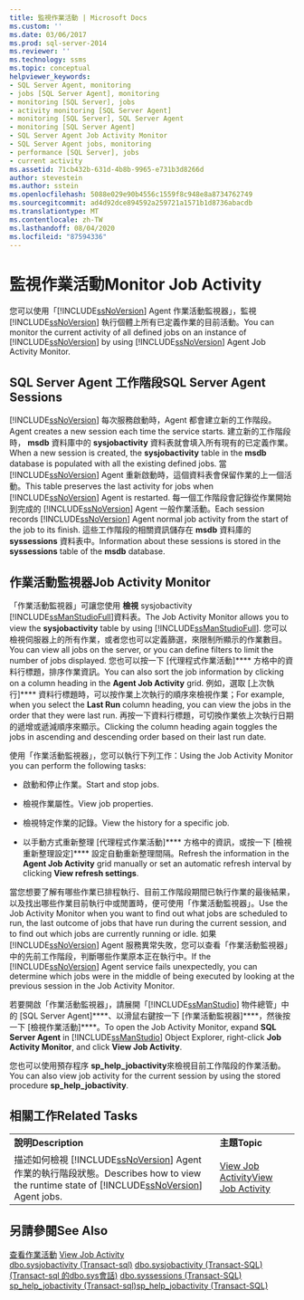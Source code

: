 ```yaml
---
title: 監視作業活動 | Microsoft Docs
ms.custom: ''
ms.date: 03/06/2017
ms.prod: sql-server-2014
ms.reviewer: ''
ms.technology: ssms
ms.topic: conceptual
helpviewer_keywords:
- SQL Server Agent, monitoring
- jobs [SQL Server Agent], monitoring
- monitoring [SQL Server], jobs
- activity monitoring [SQL Server Agent]
- monitoring [SQL Server], SQL Server Agent
- monitoring [SQL Server Agent]
- SQL Server Agent Job Activity Monitor
- SQL Server Agent jobs, monitoring
- performance [SQL Server], jobs
- current activity
ms.assetid: 71cb432b-631d-4b8b-9965-e731b3d8266d
author: stevestein
ms.author: sstein
ms.openlocfilehash: 5088e029e90b4556c1559f8c948e8a8734762749
ms.sourcegitcommit: ad4d92dce894592a259721a1571b1d8736abacdb
ms.translationtype: MT
ms.contentlocale: zh-TW
ms.lasthandoff: 08/04/2020
ms.locfileid: "87594336"
---
```

# <a name="monitor-job-activity"></a><span data-ttu-id="111e5-102">監視作業活動</span><span class="sxs-lookup"><span data-stu-id="111e5-102">Monitor Job Activity</span></span>
  <span data-ttu-id="111e5-103">您可以使用「[!INCLUDE[ssNoVersion](../../includes/ssnoversion-md.md)] Agent 作業活動監視器」，監視 [!INCLUDE[ssNoVersion](../../includes/ssnoversion-md.md)] 執行個體上所有已定義作業的目前活動。</span><span class="sxs-lookup"><span data-stu-id="111e5-103">You can monitor the current activity of all defined jobs on an instance of [!INCLUDE[ssNoVersion](../../includes/ssnoversion-md.md)] by using [!INCLUDE[ssNoVersion](../../includes/ssnoversion-md.md)] Agent Job Activity Monitor.</span></span>  
  
## <a name="sql-server-agent-sessions"></a><span data-ttu-id="111e5-104">SQL Server Agent 工作階段</span><span class="sxs-lookup"><span data-stu-id="111e5-104">SQL Server Agent Sessions</span></span>  
 [!INCLUDE[ssNoVersion](../../includes/ssnoversion-md.md)] <span data-ttu-id="111e5-105">每次服務啟動時，Agent 都會建立新的工作階段。</span><span class="sxs-lookup"><span data-stu-id="111e5-105">Agent creates a new session each time the service starts.</span></span> <span data-ttu-id="111e5-106">建立新的工作階段時， **msdb** 資料庫中的 **sysjobactivity** 資料表就會填入所有現有的已定義作業。</span><span class="sxs-lookup"><span data-stu-id="111e5-106">When a new session is created, the **sysjobactivity** table in the **msdb** database is populated with all the existing defined jobs.</span></span> <span data-ttu-id="111e5-107">當 [!INCLUDE[ssNoVersion](../../includes/ssnoversion-md.md)] Agent 重新啟動時，這個資料表會保留作業的上一個活動。</span><span class="sxs-lookup"><span data-stu-id="111e5-107">This table preserves the last activity for jobs when [!INCLUDE[ssNoVersion](../../includes/ssnoversion-md.md)] Agent is restarted.</span></span> <span data-ttu-id="111e5-108">每一個工作階段會記錄從作業開始到完成的 [!INCLUDE[ssNoVersion](../../includes/ssnoversion-md.md)] Agent 一般作業活動。</span><span class="sxs-lookup"><span data-stu-id="111e5-108">Each session records [!INCLUDE[ssNoVersion](../../includes/ssnoversion-md.md)] Agent normal job activity from the start of the job to its finish.</span></span> <span data-ttu-id="111e5-109">這些工作階段的相關資訊儲存在 **msdb** 資料庫的 **syssessions** 資料表中。</span><span class="sxs-lookup"><span data-stu-id="111e5-109">Information about these sessions is stored in the **syssessions** table of the **msdb** database.</span></span>  
  
## <a name="job-activity-monitor"></a><span data-ttu-id="111e5-110">作業活動監視器</span><span class="sxs-lookup"><span data-stu-id="111e5-110">Job Activity Monitor</span></span>  
 <span data-ttu-id="111e5-111">「作業活動監視器」可讓您使用 **檢視** sysjobactivity [!INCLUDE[ssManStudioFull](../../includes/ssmanstudiofull-md.md)]資料表。</span><span class="sxs-lookup"><span data-stu-id="111e5-111">The Job Activity Monitor allows you to view the **sysjobactivity** table by using [!INCLUDE[ssManStudioFull](../../includes/ssmanstudiofull-md.md)].</span></span> <span data-ttu-id="111e5-112">您可以檢視伺服器上的所有作業，或者您也可以定義篩選，來限制所顯示的作業數目。</span><span class="sxs-lookup"><span data-stu-id="111e5-112">You can view all jobs on the server, or you can define filters to limit the number of jobs displayed.</span></span> <span data-ttu-id="111e5-113">您也可以按一下 [代理程式作業活動]\*\*\*\* 方格中的資料行標題，排序作業資訊。</span><span class="sxs-lookup"><span data-stu-id="111e5-113">You can also sort the job information by clicking on a column heading in the **Agent Job Activity** grid.</span></span> <span data-ttu-id="111e5-114">例如，選取 [上次執行]\*\*\*\* 資料行標題時，可以按作業上次執行的順序來檢視作業；</span><span class="sxs-lookup"><span data-stu-id="111e5-114">For example, when you select the **Last Run** column heading, you can view the jobs in the order that they were last run.</span></span> <span data-ttu-id="111e5-115">再按一下資料行標題，可切換作業依上次執行日期的遞增或遞減順序來顯示。</span><span class="sxs-lookup"><span data-stu-id="111e5-115">Clicking the column heading again toggles the jobs in ascending and descending order based on their last run date.</span></span>  
  
 <span data-ttu-id="111e5-116">使用「作業活動監視器」，您可以執行下列工作：</span><span class="sxs-lookup"><span data-stu-id="111e5-116">Using the Job Activity Monitor you can perform the following tasks:</span></span>  
  
-   <span data-ttu-id="111e5-117">啟動和停止作業。</span><span class="sxs-lookup"><span data-stu-id="111e5-117">Start and stop jobs.</span></span>  
  
-   <span data-ttu-id="111e5-118">檢視作業屬性。</span><span class="sxs-lookup"><span data-stu-id="111e5-118">View job properties.</span></span>  
  
-   <span data-ttu-id="111e5-119">檢視特定作業的記錄。</span><span class="sxs-lookup"><span data-stu-id="111e5-119">View the history for a specific job.</span></span>  
  
-   <span data-ttu-id="111e5-120">以手動方式重新整理 [代理程式作業活動]\*\*\*\* 方格中的資訊，或按一下 [檢視重新整理設定]\*\*\*\* 設定自動重新整理間隔。</span><span class="sxs-lookup"><span data-stu-id="111e5-120">Refresh the information in the **Agent Job Activity** grid manually or set an automatic refresh interval by clicking **View refresh settings**.</span></span>  
  
 <span data-ttu-id="111e5-121">當您想要了解有哪些作業已排程執行、目前工作階段期間已執行作業的最後結果，以及找出哪些作業目前執行中或閒置時，便可使用「作業活動監視器」。</span><span class="sxs-lookup"><span data-stu-id="111e5-121">Use the Job Activity Monitor when you want to find out what jobs are scheduled to run, the last outcome of jobs that have run during the current session, and to find out which jobs are currently running or idle.</span></span> <span data-ttu-id="111e5-122">如果 [!INCLUDE[ssNoVersion](../../includes/ssnoversion-md.md)] Agent 服務異常失敗，您可以查看「作業活動監視器」中的先前工作階段，判斷哪些作業原本正在執行中。</span><span class="sxs-lookup"><span data-stu-id="111e5-122">If the [!INCLUDE[ssNoVersion](../../includes/ssnoversion-md.md)] Agent service fails unexpectedly, you can determine which jobs were in the middle of being executed by looking at the previous session in the Job Activity Monitor.</span></span>  
  
 <span data-ttu-id="111e5-123">若要開啟「作業活動監視器」，請展開「[!INCLUDE[ssManStudio](../../includes/ssmanstudio-md.md)] 物件總管」中的 [SQL Server Agent]\*\*\*\*、以滑鼠右鍵按一下 [作業活動監視器]\*\*\*\*，然後按一下 [檢視作業活動]\*\*\*\*。</span><span class="sxs-lookup"><span data-stu-id="111e5-123">To open the Job Activity Monitor, expand **SQL Server Agent** in [!INCLUDE[ssManStudio](../../includes/ssmanstudio-md.md)] Object Explorer, right-click **Job Activity Monitor**, and click **View Job Activity**.</span></span>  
  
 <span data-ttu-id="111e5-124">您也可以使用預存程序 **sp_help_jobactivity**來檢視目前工作階段的作業活動。</span><span class="sxs-lookup"><span data-stu-id="111e5-124">You can also view job activity for the current session by using the stored procedure **sp_help_jobactivity**.</span></span>  
  
## <a name="related-tasks"></a><span data-ttu-id="111e5-125">相關工作</span><span class="sxs-lookup"><span data-stu-id="111e5-125">Related Tasks</span></span>  
  
|||  
|-|-|  
|<span data-ttu-id="111e5-126">**說明**</span><span class="sxs-lookup"><span data-stu-id="111e5-126">**Description**</span></span>|<span data-ttu-id="111e5-127">**主題**</span><span class="sxs-lookup"><span data-stu-id="111e5-127">**Topic**</span></span>|  
|<span data-ttu-id="111e5-128">描述如何檢視 [!INCLUDE[ssNoVersion](../../includes/ssnoversion-md.md)] Agent 作業的執行階段狀態。</span><span class="sxs-lookup"><span data-stu-id="111e5-128">Describes how to view the runtime state of [!INCLUDE[ssNoVersion](../../includes/ssnoversion-md.md)] Agent jobs.</span></span>|[<span data-ttu-id="111e5-129">View Job Activity</span><span class="sxs-lookup"><span data-stu-id="111e5-129">View Job Activity</span></span>](view-job-activity.md)|  
  
## <a name="see-also"></a><span data-ttu-id="111e5-130">另請參閱</span><span class="sxs-lookup"><span data-stu-id="111e5-130">See Also</span></span>  
 <span data-ttu-id="111e5-131">[查看作業活動](view-job-activity.md) </span><span class="sxs-lookup"><span data-stu-id="111e5-131">[View Job Activity](view-job-activity.md) </span></span>  
 <span data-ttu-id="111e5-132">[dbo.sysjobactivity &#40;Transact-sql&#41;](/sql/relational-databases/system-tables/dbo-sysjobactivity-transact-sql) </span><span class="sxs-lookup"><span data-stu-id="111e5-132">[dbo.sysjobactivity &#40;Transact-SQL&#41;](/sql/relational-databases/system-tables/dbo-sysjobactivity-transact-sql) </span></span>  
 <span data-ttu-id="111e5-133">[&#40;Transact-sql 的dbo.sys會話&#41;](/sql/relational-databases/system-tables/dbo-syssessions-transact-sql) </span><span class="sxs-lookup"><span data-stu-id="111e5-133">[dbo.syssessions &#40;Transact-SQL&#41;](/sql/relational-databases/system-tables/dbo-syssessions-transact-sql) </span></span>  
 [<span data-ttu-id="111e5-134">sp_help_jobactivity &#40;Transact-sql&#41;</span><span class="sxs-lookup"><span data-stu-id="111e5-134">sp_help_jobactivity &#40;Transact-SQL&#41;</span></span>](/sql/relational-databases/system-stored-procedures/sp-help-jobactivity-transact-sql)  
  
  
